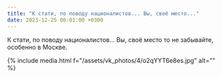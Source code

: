 ```yaml
---
title: "К стати, по поводу националистов... Вы, своё место..."
date: 2023-12-25 06:01:00 +0300
---
```


К стати, по поводу националистов... Вы, своё место то не забывайте, особенно в Москве.

{% include media.html f="/assets/vk_photos/4/o2qYYT6e8es.jpg" alt="" %}
